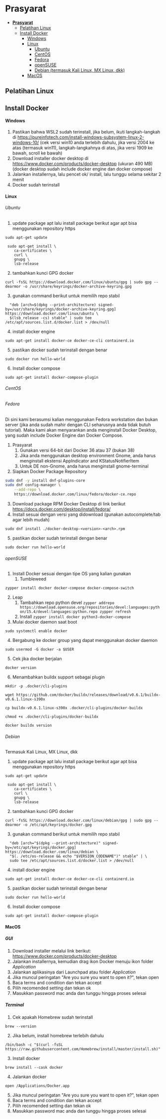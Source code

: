 # **Prasyarat**
- [**Prasyarat**](#prasyarat)
  - [Pelatihan Linux](#pelatihan-linux)
  - [Install Docker](#install-docker)
    - [Windows](#Windows)
    - [Linux](#linux)
      - [Ubuntu](#ubuntu)
      - [CentOS](#centos)
      - [Fedora](#fedora)
      - [openSUSE](#opensuse)
      - [Debian (termasuk Kali Linux, MX Linux, dkk)](#debian)
    - [MacOS](#macos)

## Pelatihan Linux

## Install Docker
#### Windows
1. Pastikan bahwa WSL2 sudah terinstall, jika belum, ikuti langkah-langkah di https://pureinfotech.com/install-windows-subsystem-linux-2-windows-10/ (cek versi win10 anda terlebih dahulu, jika versi 2004 ke atas (termasuk win11), langkah-langkahnya di atas, jika versi 1909 ke bawah, scroll ke bawah)
2. Download installer docker desktop di https://www.docker.com/products/docker-desktop (ukuran 490 MB) (docker desktop sudah include docker engine dan docker compose)
3. Jalankan installernya, lalu pencet  ok/ install, lalu tunggu selama sekitar 2 menit
4. Docker sudah terinstall


#### Linux
###### Ubuntu
1. update package apt lalu install package berikut agar apt bisa menggunakan repository https
```
sudo apt-get update

 sudo apt-get install \
    ca-certificates \
    curl \
    gnupg \
    lsb-release
```
2. tambahkan kunci GPG docker
``` 
curl -fsSL https://download.docker.com/linux/ubuntu/gpg | sudo gpg --dearmor -o /usr/share/keyrings/docker-archive-keyring.gpg
```
3. gunakan command berikut untuk memilih repo stabil
``` echo \
  "deb [arch=$(dpkg --print-architecture) signed-by=/usr/share/keyrings/docker-archive-keyring.gpg] https://download.docker.com/linux/ubuntu \
  $(lsb_release -cs) stable" | sudo tee /etc/apt/sources.list.d/docker.list > /dev/null
 ```
4. install docker engine
``` sudo apt-get update
sudo apt-get install docker-ce docker-ce-cli containerd.io 
```
5. pastikan docker sudah terinstall dengan benar
```
sudo docker run hello-world
```
6. Install docker compose
```
sudo apt-get install docker-compose-plugin
```


###### CentOS

###### Fedora
Di sini kami berasumsi kalian menggunakan Fedora workstation dan bukan server (jika anda sudah mahir dengan CLI seharusnya anda tidak butuh tutorial). Maka kami akan menyarankan anda menginstall Docker Desktop, yang sudah include Docker Engine dan Docker Compose.

1. Prasyarat
   1. Gunakan versi 64-bit dari Docker 36 atau 37 (bukan 38)
   2. Jika anda menggunakan desktop environment Gnome, anda harus menginstall ekstensi AppIndicator and KStatusNotifierItem
   3. Untuk DE non-Gnome, anda harus menginstall gnome-terminal
2. Siapkan Docker Package Repository
```bash
sudo dnf -y install dnf-plugins-core
sudo dnf config-manager \
    --add-repo \
    https://download.docker.com/linux/fedora/docker-ce.repo
```
3. Download package RPM Docker Desktop di link berikut https://docs.docker.com/desktop/install/fedora/
4. Install sesuai dengan versi yang didownload (gunakan autocomplete/tab agar lebih mudah)
```
sudo dnf install ./docker-desktop-<version>-<arch>.rpm
```
5. pastikan docker sudah terinstall dengan benar
```
sudo docker run hello-world
```

###### openSUSE
1. Install Docker sesuai dengan tipe OS yang kalian gunakan
   1. Tumbleweed 
```
zypper install docker docker-compose docker-compose-switch
```
   2. Leap
      1. Tambahkan repo python devel ```zypper addrepo https://download.opensuse.org/repositories/devel:languages:python/15.4/devel:languages:python.repo zypper refresh```
      2. Install ```zypper install docker python3-docker-compose```
3. Mulai docker daemon saat boot
```
sudo systemctl enable docker
```
4. Bergabung ke docker group yang dapat menggunakan docker daemon
```
sudo usermod -G docker -a $USER
```
5. Cek jika docker berjalan
```
docker version
```
6. Menambahkan buildx support sebagai plugin
```
mkdir -p .docker/cli-plugins

wget https://github.com/docker/buildx/releases/download/v0.6.1/buildx-v0.6.1.linux-s390x

cp buildx-v0.6.1.linux-s390x .docker/cli-plugins/docker-buildx

chmod +x .docker/cli-plugins/docker-buildx

docker buildx version
```

###### Debian
Termasuk Kali Linux, MX Linux, dkk
1. update package apt lalu install package berikut agar apt bisa menggunakan repository https
```
sudo apt-get update

 sudo apt-get install \
    ca-certificates \
    curl \
    gnupg \
    lsb-release
```
2. tambahkan kunci GPG docker
``` 
curl -fsSL https://download.docker.com/linux/debian/gpg | sudo gpg --dearmor -o /etc/apt/keyrings/docker.gpg
```
3. gunakan command berikut untuk memilih repo stabil
``` echo \
  "deb [arch="$(dpkg --print-architecture)" signed-by=/etc/apt/keyrings/docker.gpg] https://download.docker.com/linux/debian \
  "$(. /etc/os-release && echo "$VERSION_CODENAME")" stable" | \
  sudo tee /etc/apt/sources.list.d/docker.list > /dev/null
 ```
4. install docker engine
``` sudo apt-get update
sudo apt-get install docker-ce docker-ce-cli containerd.io 
```
5. pastikan docker sudah terinstall dengan benar
```
sudo docker run hello-world
```
6. Install docker compose
```
sudo apt-get install docker-compose-plugin
```


#### MacOS
##### GUI
1. Download installer melalui link berikut:
https://www.docker.com/products/docker-desktop
2. Jalankan installernya, kemudian drag ikon Docker menuju ikon folder _Application_ 
3. Jalankan aplikasinya dari Launchpad atau folder _Application_
4. Jika muncul peringatan "Are you sure you want to open it?", tekan open
5. Baca terms and condition dan tekan accept
6. Pilih recomended setting dan tekan ok
7. Masukkan password mac anda dan tunggu hingga proses selesai

##### Terminal
1. Cek apakah Homebrew sudah terinstall
```
brew --version
```
2. Jika belum, install homebrew terlebih dahulu
```
/bin/bash -c "$(curl -fsSL https://raw.githubusercontent.com/Homebrew/install/master/install.sh)"
```
3. Install docker
```
brew install --cask docker
```
4. Jalankan docker
```
open /Applications/Docker.app
```
5. Jika muncul peringatan "Are you sure you want to open it?", tekan open
6. Baca terms and condition dan tekan accept
7. Pilih recomended setting dan tekan ok
8. Masukkan password mac anda dan tunggu hingga proses selesai
